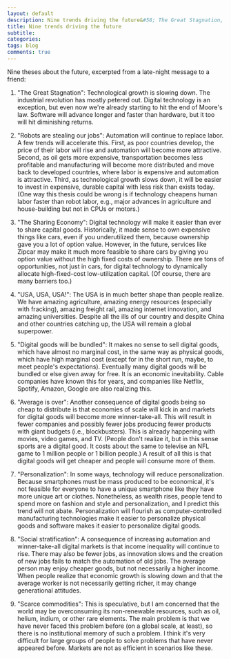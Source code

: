 ```yaml
---
layout: default
description: Nine trends driving the future&#58; The Great Stagnation, robots are stealing our jobs, the sharing economy, USA USA USA, digital goods will be bundled, average is over, personalization, social stratification, and scarce commodities.
title: Nine trends driving the future
subtitle:
categories:
tags: blog
comments: true
---
```


Nine theses about the future, excerpted from a late-night message to a friend:

1) "The Great Stagnation": Technological growth is slowing down. The industrial revolution has mostly petered out. Digital technology is an exception, but even now we're already starting to hit the end of Moore's law. Software will advance longer and faster than hardware, but it too will hit diminishing returns.

2) "Robots are stealing our jobs": Automation will continue to replace labor. A few trends will accelerate this. First, as poor countries develop, the price of their labor will rise and automation will become more attractive. Second, as oil gets more expensive, transportation becomes less profitable and manufacturing will become more distributed and move back to developed countries, where labor is expensive and automation is attractive. Third, as technological growth slows down, it will be easier to invest in expensive, durable capital with less risk than exists today. (One way this thesis could be wrong is if technology cheapens human labor faster than robot labor, e.g., major advances in agriculture and house-building but not in CPUs or motors.)

3) "The Sharing Economy": Digital technology will make it easier than ever to share capital goods. Historically, it made sense to own expensive things like cars, even if you underutilized them, because ownership gave you a lot of option value. However, in the future, services like Zipcar may make it much more feasible to share cars by giving you option value without the high fixed costs of ownership. There are tons of opportunities, not just in cars, for digital technology to dynamically allocate high-fixed-cost low-utilization capital. (Of course, there are many barriers too.)

4) "USA, USA, USA!": The USA is in much better shape than people realize. We have amazing agriculture, amazing energy resources (especially with fracking), amazing freight rail, amazing internet innovation, and amazing universities. Despite all the ills of our country and despite China and other countries catching up, the USA will remain a global superpower.

5) "Digital goods will be bundled": It makes no sense to sell digital goods, which have almost no marginal cost, in the same way as physical goods, which have high marginal cost (except for in the short run, maybe, to meet people's expectations). Eventually many digital goods will be bundled or else given away for free. It is an economic inevitability. Cable companies have known this for years, and companies like Netflix, Spotify, Amazon, Google are also realizing this.

6) "Average is over": Another consequence of digital goods being so cheap to distribute is that economies of scale will kick in and markets for digital goods will become more winner-take-all. This will result in fewer companies and possibly fewer jobs producing fewer products with giant budgets (i.e., blockbusters). This is already happening with movies, video games, and TV. (People don't realize it, but in this sense sports are a digital good. It costs about the same to televise an NFL game to 1 million people or 1 billion people.) A result of all this is that digital goods will get cheaper and people will consume more of them.

7) "Personalization": In some ways, technology will reduce personalization. Because smartphones must be mass produced to be economical, it's not feasible for everyone to have a unique smartphone like they have more unique art or clothes. Nonetheless, as wealth rises, people tend to spend more on fashion and style and personalization, and I predict this trend will not abate. Personalization will flourish as computer-controlled manufacturing technologies make it easier to personalize physical goods and software makes it easier to personalize digital goods.

8) "Social stratification": A consequence of increasing automation and winner-take-all digital markets is that income inequality will continue to rise. There may also be fewer jobs, as innovation slows and the creation of new jobs fails to match the automation of old jobs. The average person may enjoy cheaper goods, but not necessarily a higher income. When people realize that economic growth is slowing down and that the average worker is not necessarily getting richer, it may change generational attitudes.

9) "Scarce commodities": This is speculative, but I am concerned that the world may be overconsuming its non-renewable resources, such as oil, helium, indium, or other rare elements. The main problem is that we have never faced this problem before (on a global scale, at least), so there is no institutional memory of such a problem. I think it's very difficult for large groups of people to solve problems that have never appeared before. Markets are not as efficient in scenarios like these.
